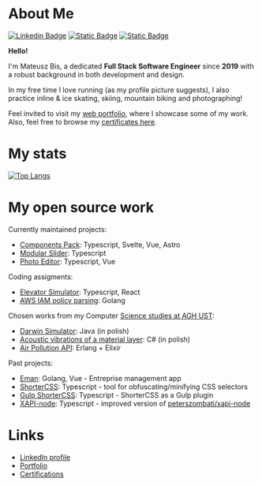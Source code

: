 # About Me

[![Linkedin Badge](https://img.shields.io/badge/-LinkedIn-0e76a8?style=flat-square&logo=Linkedin&logoColor=white)](https://www.linkedin.com/in/mateusz-bis-185bb1230/)
[![Static Badge](https://img.shields.io/badge/My-Portfolio-blue)](https://matb85.github.io/#selected-works)
[![Static Badge](https://img.shields.io/badge/My-Cerifications-orange)](https://github.com/Matb85/matb85.github.io/tree/master/public/certificates)

**Hello!**

I'm Mateusz Bis, a dedicated **Full Stack Software Engineer** since **2019** with a robust background in both development and design.

In my free time I love running (as my profile picture suggests), I also practice inline & ice skating, skiing, mountain biking and photographing!

Feel invited to visit my [web portfolio](https://matb85.github.io/#selected-works), where I showcase some of my work. Also, feel free to browse my [certificates here](https://github.com/Matb85/matb85.github.io/tree/master/public/certificates).

# My stats

[![Top Langs](https://github-readme-stats.vercel.app/api/top-langs/?username=matb85)](https://github.com/anuraghazra/github-readme-stats)

# My open source work

Currently maintained projects:
- [Components Pack](https://github.com/Matb85/components-pack): Typescript, Svelte, Vue, Astro
- [Modular Slider](https://github.com/Matb85/modular-slider): Typescript
- [Photo Editor](https://github.com/Matb85/PhotoEditor): Typescript, Vue

Coding assigments:
- [Elevator Simulator](https://github.com/Matb85/elevator-simulator): Typescript, React
- [AWS IAM policy parsing](https://github.com/Matb85/aws-iam-parsing): Golang

Chosen works from my Computer [Science studies at AGH UST](https://www.informatyka.agh.edu.pl/en/):
- [Darwin Simulator](https://github.com/Matb85/PO_2024_PN1530_BIS): Java (in polish)
- [Acoustic vibrations of a material layer](https://github.com/Matb85/projekt-rrir): C# (in polish)
- [Air Pollution API](https://github.com/Matb85/erlang-elixir-agh-2025): Erlang + Elixir

Past projects:
- [Eman](https://github.com/Matb85/eman): Golang, Vue - Entreprise management app
- [ShorterCSS](https://github.com/Matb85/shortercss): Typescript - tool for obfuscating/minifying CSS selectors
- [Gulp ShorterCSS](https://github.com/Matb85/gulp-shortercss): Typescript - ShorterCSS as a Gulp plugin
- [XAPI-node](https://github.com/Matb85/xapi-node): Typescript - improved version of [peterszombati/xapi-node](https://github.com/peterszombati/xapi-node)

# Links

- [LinkedIn profile](https://www.linkedin.com/in/mateusz-bis-185bb1230/)
- [Portfolio](https://matb85.github.io/#selected-works)
- [Certifications](https://github.com/Matb85/matb85.github.io/tree/master/public/certificates)
